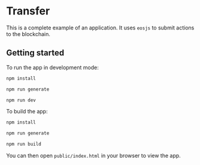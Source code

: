 # Transfer

This is a complete example of an application. It uses `eosjs` to submit actions
to the blockchain.

## Getting started

To run the app in development mode:

```bash
npm install

npm run generate

npm run dev
```


To build the app:

```bash
npm install

npm run generate

npm run build
```

You can then open `public/index.html` in your browser to view the app.
